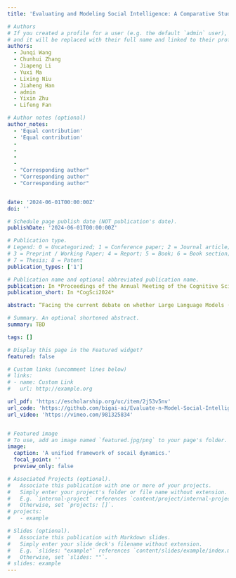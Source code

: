 ```yaml
---
title: 'Evaluating and Modeling Social Intelligence: A Comparative Study of Human and AI Capabilities'

# Authors
# If you created a profile for a user (e.g. the default `admin` user), write the username (folder name) here
# and it will be replaced with their full name and linked to their profile.
authors:
  - Junqi Wang
  - Chunhui Zhang
  - Jiapeng Li
  - Yuxi Ma
  - Lixing Niu
  - Jiaheng Han
  - admin
  - Yixin Zhu
  - Lifeng Fan

# Author notes (optional)
author_notes:
  - 'Equal contribution'
  - 'Equal contribution'
  -
  -
  -
  -
  - "Corresponding author"
  - "Corresponding author"
  - "Corresponding author"


date: '2024-06-01T00:00:00Z'
doi: ''

# Schedule page publish date (NOT publication's date).
publishDate: '2024-06-01T00:00:00Z'

# Publication type.
# Legend: 0 = Uncategorized; 1 = Conference paper; 2 = Journal article;
# 3 = Preprint / Working Paper; 4 = Report; 5 = Book; 6 = Book section;
# 7 = Thesis; 8 = Patent
publication_types: ['1']

# Publication name and optional abbreviated publication name.
publication: In *Proceedings of the Annual Meeting of the Cognitive Science Society*
publication_short: In *CogSci2024*

abstract: “Facing the current debate on whether Large Language Models (LLMs) attain near-human intelligence levels (Mitchell & Krakauer, 2023; Bubeck et al., 2023; Kosinski, 2023; Shiffrin & Mitchell, 2023; Ullman, 2023), the current study introduces a benchmark for evaluating social intelligence, one of the most distinctive aspects of human cognition. We developed a comprehensive theoretical framework for social dynamics and introduced two evaluation tasks, Inverse Reasoning (IR) and Inverse Inverse Planning (IIP). Our approach also encompassed a computational model based on recursive Bayesian inference, adept at elucidating diverse human behavioral patterns. Extensive experiments and detailed analyses revealed that humans surpassed the latest GPT models in overall performance, zero-shot learning, one-shot generalization, and adaptability to multi-modalities. Notably, GPT models demonstrated social intelligence only at the most basic order (order = 0), in stark contrast to human social intelligence (order >= 2). Further examination indicated a propensity of LLMs to rely on pattern recognition for shortcuts, casting doubt on their possession of authentic human-level social intelligence.”

# Summary. An optional shortened abstract.
summary: TBD

tags: []

# Display this page in the Featured widget?
featured: false

# Custom links (uncomment lines below)
# links:
# - name: Custom Link
#   url: http://example.org

url_pdf: 'https://escholarship.org/uc/item/2j53v5nv'
url_code: 'https://github.com/bigai-ai/Evaluate-n-Model-Social-Intelligence'
url_video: 'https://vimeo.com/981325834'


# Featured image
# To use, add an image named `featured.jpg/png` to your page's folder.
image:
  caption: 'A unified framework of socail dynamics.'
  focal_point: ''
  preview_only: false

# Associated Projects (optional).
#   Associate this publication with one or more of your projects.
#   Simply enter your project's folder or file name without extension.
#   E.g. `internal-project` references `content/project/internal-project/index.md`.
#   Otherwise, set `projects: []`.
# projects:
#   - example

# Slides (optional).
#   Associate this publication with Markdown slides.
#   Simply enter your slide deck's filename without extension.
#   E.g. `slides: "example"` references `content/slides/example/index.md`.
#   Otherwise, set `slides: ""`.
# slides: example
---
```


